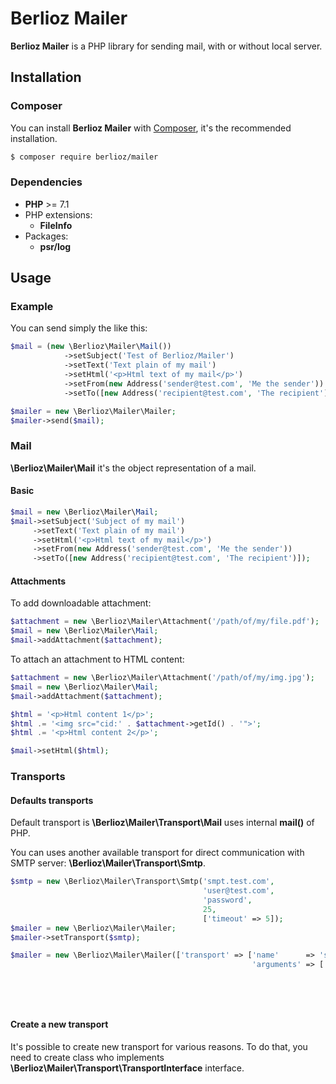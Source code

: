 # Berlioz Mailer

**Berlioz Mailer** is a PHP library for sending mail, with or without local server.

## Installation

### Composer

You can install **Berlioz Mailer** with [Composer](https://getcomposer.org/), it's the recommended installation.

```bash
$ composer require berlioz/mailer
```

### Dependencies

* **PHP** >= 7.1
* PHP extensions:
  * **FileInfo**
* Packages:
  * **psr/log**


## Usage

### Example

You can send simply the like this:

```php
$mail = (new \Berlioz\Mailer\Mail())
            ->setSubject('Test of Berlioz/Mailer')
            ->setText('Text plain of my mail')
            ->setHtml('<p>Html text of my mail</p>')
            ->setFrom(new Address('sender@test.com', 'Me the sender'))
            ->setTo([new Address('recipient@test.com', 'The recipient')]); 

$mailer = new \Berlioz\Mailer\Mailer;
$mailer->send($mail);
```

### Mail

**\Berlioz\Mailer\Mail** it's the object representation of a mail.

#### Basic

```php
$mail = new \Berlioz\Mailer\Mail;
$mail->setSubject('Subject of my mail')
     ->setText('Text plain of my mail')
     ->setHtml('<p>Html text of my mail</p>')
     ->setFrom(new Address('sender@test.com', 'Me the sender'))
     ->setTo([new Address('recipient@test.com', 'The recipient')]);
```

#### Attachments

To add downloadable attachment:

```php
$attachment = new \Berlioz\Mailer\Attachment('/path/of/my/file.pdf');
$mail = new \Berlioz\Mailer\Mail;
$mail->addAttachment($attachment);
```

To attach an attachment to HTML content:
```php
$attachment = new \Berlioz\Mailer\Attachment('/path/of/my/img.jpg');
$mail = new \Berlioz\Mailer\Mail;
$mail->addAttachment($attachment);

$html = '<p>Html content 1</p>';
$html .= '<img src="cid:' . $attachment->getId() . '">';
$html .= '<p>Html content 2</p>';

$mail->setHtml($html);
```


### Transports

#### Defaults transports

Default transport is **\Berlioz\Mailer\Transport\Mail** uses internal **mail()** of PHP.

You can uses another available transport for direct communication with SMTP server: **\Berlioz\Mailer\Transport\Smtp**.

```php
$smtp = new \Berlioz\Mailer\Transport\Smtp('smpt.test.com',
                                           'user@test.com',
                                           'password',
                                           25,
                                           ['timeout' => 5]);
$mailer = new \Berlioz\Mailer\Mailer;
$mailer->setTransport($smtp);
```

```php
$mailer = new \Berlioz\Mailer\Mailer(['transport' => ['name'      => 'smtp',
                                                      'arguments' => ['host'     => 'smpt.test.com',
                                                                      'username' => 'user@test.com',
                                                                      'password' => 'password',
                                                                      'port'     => 25,
                                                                      'options'  => ['timeout' => 5]]]]);
```

#### Create a new transport

It's possible to create new transport for various reasons.
To do that, you need to create class who implements **\Berlioz\Mailer\Transport\TransportInterface** interface.
